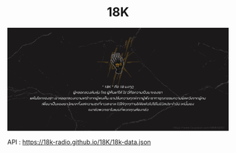<div align="center">

# 18K

![a](https://raw.githubusercontent.com/18K-Radio/18K/refs/heads/main/images/2024/cover.png)

</div>

API : https://18k-radio.github.io/18K/18k-data.json
